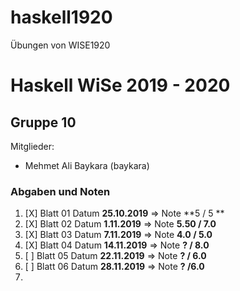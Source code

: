 # haskell1920
Übungen von WISE1920

Haskell WiSe 2019 - 2020
=======================================

## Gruppe 10
Mitglieder:
* Mehmet Ali Baykara (baykara)

### Abgaben und Noten
1. [X] Blatt 01 Datum **25.10.2019** => Note **5 / 5 **
2. [X] Blatt 02 Datum **1.11.2019** => Note **5.50 / 7.0**
3. [X] Blatt 03 Datum **7.11.2019** => Note **4.0 / 5.0**
4. [X] Blatt 04 Datum **14.11.2019** => Note **? / 8.0**
5. [ ] Blatt 05 Datum **22.11.2019** => Note **? / 6.0**
6. [ ] Blatt 06 Datum **28.11.2019** => Note **? /6.0**
7.
